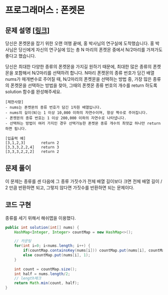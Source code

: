 # 프로그래머스 : 폰켓몬

## 문제 설명 [[링크]](https://programmers.co.kr/learn/courses/30/lessons/1845)

당신은 폰켓몬을 잡기 위한 오랜 여행 끝에, 홍 박사님의 연구실에 도착했습니다. 홍 박사님은 당신에게 자신의 연구실에 있는 총 N 마리의 폰켓몬 중에서 N/2마리를 가져가도 좋다고 했습니다. 

당신은 최대한 다양한 종류의 폰켓몬을 가지길 원하기 때문에, 최대한 많은 종류의 폰켓몬을 포함해서 N/2마리를 선택하려 합니다. N마리 폰켓몬의 종류 번호가 담긴 배열 nums가 매개변수로 주어질 때, N/2마리의 폰켓몬을 선택하는 방법 중, 가장 많은 종류의 폰켓몬을 선택하는 방법을 찾아, 그때의 폰켓몬 종류 번호의 개수를 return 하도록 solution 함수를 완성해주세요.

```
[제한사항]
- nums는 폰켓몬의 종류 번호가 담긴 1차원 배열입니다.
- nums의 길이(N)는 1 이상 10,000 이하의 자연수이며, 항상 짝수로 주어집니다.
- 폰켓몬의 종류 번호는 1 이상 200,000 이하의 자연수로 나타냅니다.
- 선택하는 방법이 여러 가지인 경우 선택가능한 폰켓몬 종류 개수의 최댓값 하나만 return 하면 됩니다.

[입출력 예]
[3,1,2,3]		return 2
[3,3,3,2,2,4]	return 3
[3,3,3,2,2,2]	return 2
```




## 문제 풀이 

이 문제는 종류를 센 다음에 그 종류 가짓수가 전체 배열 길이보다 크면 전체 배열 길이 / 2 만큼 반환하면 되고, 그렇지 않다면 가짓수를 반환하면 되는 문제이다.



## 코드 구현

종류를 세기 위해서 해쉬맵을 이용했다. 

```java
public int solution(int[] nums) {
    HashMap<Integer, Integer> countMap = new HashMap<>();

    // 카운팅
    for(int i=0; i<nums.length; i++) {
        if(countMap.containsKey(nums[i])) countMap.put(nums[i], countMap.get(nums[i])+1);
        else countMap.put(nums[i], 1);
    }
    
    int count = countMap.size();
    int half = nums.length/2;
    // length체크
    return Math.min(count, half);
}
```

